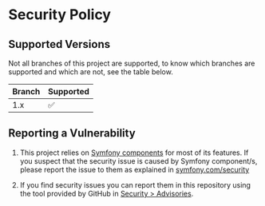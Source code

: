# Security Policy

## Supported Versions

Not all branches of this project are supported, to know which branches are supported and which are not, see the table
below.

| Branch | Supported          |
|--------|--------------------|
| 1.x    | :white_check_mark: |

## Reporting a Vulnerability

1) This project relies on [Symfony components][components] for most of its features. If you suspect that the security
   issue
   is caused by Symfony component/s, please report the issue to them as explained in [symfony.com/security][security]

2) If you find security issues you can report them in this repository using the tool provided by GitHub in
   [Security > Advisories][advisories].

[components]: https://symfony.com/components

[security]: https://symfony.com/security

[advisories]: https://github.com/idmarinas/template-symfony/security/advisories
